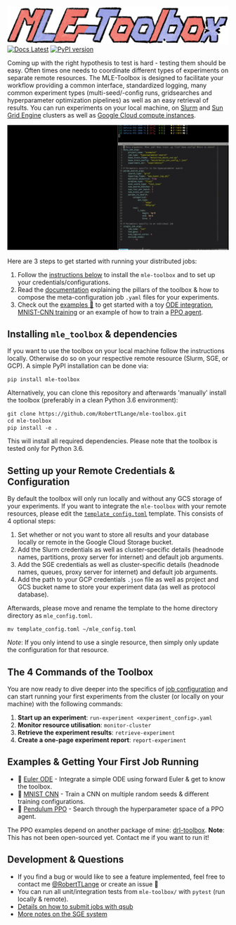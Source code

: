 ![MLE_Toolbox_Banner](docs/mle_thumbnail.png)
[![Docs Latest](https://img.shields.io/badge/docs-dev-blue.svg)](https://github.com/RobertTLange/mle-toolbox/blob/main/docs/how_to_toolbox.md) [![PyPI version](https://badge.fury.io/py/mle-toolbox.svg)](https://badge.fury.io/py/mle-toolbox)

Coming up with the right hypothesis to test is hard - testing them should be easy. Often times one needs to coordinate different types of experiments on separate remote resources.
The MLE-Toolbox is designed to facilitate your workflow providing a common interface, standardized logging, many common experiment types (multi-seed/-config runs, gridsearches and hyperparameter optimization pipelines) as well as an easy retrieval of results. You can run experiments on your local machine, on [Slurm](https://slurm.schedmd.com/overview.html) and [Sun Grid Engine](http://bioinformatics.mdc-berlin.de/intro2UnixandSGE/sun_grid_engine_for_beginners/README.html) clusters as well as [Google Cloud compute instances](https://cloud.google.com/compute/docs/instances?hl=en).

![MLE_demo](docs/mle-video.gif)

Here are 3 steps to get started with running your distributed jobs:

1. Follow the [instructions below](#installing-mletoolbox-dependencies) to install the `mle-toolbox` and to set up your credentials/configurations.
2. Read the [documentation](docs/how_to_toolbox.md) explaining the pillars of the toolbox & how to compose the meta-configuration job `.yaml` files for your experiments.
3. Check out the [examples :notebook:](#examples-getting-started-running-jobs) to get started with a toy [ODE integration](examples/ode), [MNIST-CNN training](examples/mnist) or an example of how to train a [PPO agent](examples/ppo).


## Installing `mle_toolbox` & dependencies

If you want to use the toolbox on your local machine follow the instructions locally. Otherwise do so on your respective remote resource (Slurm, SGE, or GCP). A simple PyPI installation can be done via:

```
pip install mle-toolbox
```

Alternatively, you can clone this repository and afterwards 'manually' install the toolbox (preferably in a clean Python 3.6 environment):

```
git clone https://github.com/RobertTLange/mle-toolbox.git
cd mle-toolbox
pip install -e .
```

This will install all required dependencies. Please note that the toolbox is tested only for Python 3.6.

## Setting up your Remote Credentials & Configuration

By default the toolbox will only run locally and without any GCS storage of your experiments. If you want to integrate the `mle-toolbox` with your remote resources, please edit the [`template_config.toml`](template_config.toml) template. This consists of 4 optional steps:

1. Set whether or not you want to store all results and your database locally or remote in the Google Cloud Storage bucket.
2. Add the Slurm credentials as well as cluster-specific details (headnode names, partitions, proxy server for internet) and default job arguments.
3. Add the SGE credentials as well as cluster-specific details (headnode names, queues, proxy server for internet) and default job arguments.
4. Add the path to your GCP credentials `.json` file as well as project and GCS bucket name to store your experiment data (as well as protocol database).

Afterwards, please move and rename the template to the home directory directory as `mle_config.toml`.

```
mv template_config.toml ~/mle_config.toml
```

*Note*: If you only intend to use a single resource, then simply only update the configuration for that resource.

## The 4 Commands of the Toolbox

You are now ready to dive deeper into the specifics of [job configuration](docs/how_to_toolbox.md) and can start running your first experiments from the cluster (or locally on your machine) with the following commands:

1. **Start up an experiment**: `run-experiment <experiment_config>.yaml`
2. **Monitor resource utilisation**: `monitor-cluster`
3. **Retrieve the experiment results**: `retrieve-experiment`
4. **Create a one-page experiment report**: `report-experiment`

## Examples & Getting Your First Job Running

* :notebook: [Euler ODE](examples/ode) - Integrate a simple ODE using forward Euler & get to know the toolbox.
* :notebook: [MNIST CNN](examples/mnist) - Train a CNN on multiple random seeds & different training configurations.
* :notebook: [Pendulum PPO](examples/ppo) - Search through the hyperparameter space of a PPO agent.

The PPO examples depend on another package of mine: [drl-toolbox](https://github.com/RobertTLange/drl-toolbox). **Note**: This has not been open-sourced yet. Contact me if you want to run it!

## Development & Questions

* If you find a bug or would like to see a feature implemented, feel free to contact me [@RobertTLange](https://twitter.com/RobertTLange) or create an issue :hugs:
* You can run all unit/integration tests from `mle-toolbox/` with `pytest` (run locally & remote).
* [Details on how to submit jobs with qsub](http://bioinformatics.mdc-berlin.de/intro2Unixandmle/sun_grid_engine_for_beginners/how_to_submit_a_job_using_qsub.html)
* [More notes on the SGE system](https://www.osc.edu/supercomputing/batch-processing-at-osc/monitoring-and-managing-your-job)
